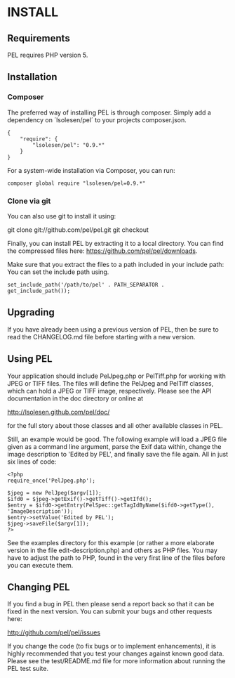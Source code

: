 # INSTALL


## Requirements

PEL requires PHP version 5.


## Installation

### Composer

The preferred way of installing PEL is through composer. Simply add a
dependency on ´lsolesen/pel´ to your projects composer.json.

    {
        "require": {
            "lsolesen/pel": "0.9.*"
        }
    }

For a system-wide installation via Composer, you can run:

    composer global require "lsolesen/pel=0.9.*"


### Clone via git

You can also use git to install it using:

  git clone git://github.com/pel/pel.git
  git checkout <tag name>

Finally, you can install PEL by extracting it to a local directory. You can find
the compressed files here: https://github.com/pel/pel/downloads.

Make sure that you extract the files to a path included in your include path:
You can set the include path using.

    set_include_path('/path/to/pel' . PATH_SEPARATOR . get_include_path());


## Upgrading

If you have already been using a previous version of PEL, then be sure
to read the CHANGELOG.md file before starting with a new version.


## Using PEL

Your application should include PelJpeg.php or PelTiff.php for working
with JPEG or TIFF files.  The files will define the PelJpeg and
PelTiff classes, which can hold a JPEG or TIFF image, respectively.
Please see the API documentation in the doc directory or online at

  http://lsolesen.github.com/pel/doc/

for the full story about those classes and all other available classes
in PEL.

Still, an example would be good.  The following example will load a
JPEG file given as a command line argument, parse the Exif data
within, change the image description to 'Edited by PEL', and finally
save the file again.  All in just six lines of code:

  ```php5
  <?php
  require_once('PelJpeg.php');

  $jpeg = new PelJpeg($argv[1]);
  $ifd0 = $jpeg->getExif()->getTiff()->getIfd();
  $entry = $ifd0->getEntry(PelSpec::getTagIdByName($ifd0->getType(), 'ImageDescription'));
  $entry->setValue('Edited by PEL');
  $jpeg->saveFile($argv[1]);
  ?>
  ```

See the examples directory for this example (or rather a more
elaborate version in the file edit-description.php) and others as PHP
files.  You may have to adjust the path to PHP, found in the very
first line of the files before you can execute them.


## Changing PEL

If you find a bug in PEL then please send a report back so that it can
be fixed in the next version.  You can submit your bugs and other
requests here:

  http://github.com/pel/pel/issues

If you change the code (to fix bugs or to implement enhancements), it
is highly recommended that you test your changes against known good
data.  Please see the test/README.md file for more information about
running the PEL test suite.
